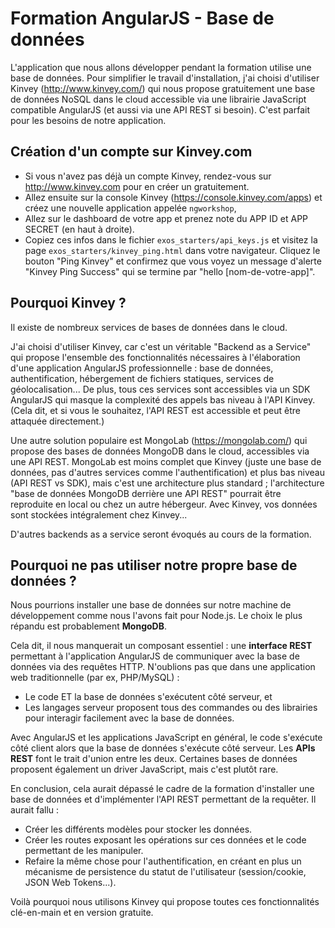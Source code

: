 Formation AngularJS - Base de données
=====================================

L'application que nous allons développer pendant la formation utilise une base de données. Pour simplifier le travail d'installation, j'ai choisi d'utiliser Kinvey (http://www.kinvey.com/) qui nous propose gratuitement une base de données NoSQL dans le cloud accessible via une librairie JavaScript compatible AngularJS (et aussi via une API REST si besoin). C'est parfait pour les besoins de notre application.


Création d'un compte sur Kinvey.com
-----------------------------------

- Si vous n'avez pas déjà un compte Kinvey, rendez-vous sur http://www.kinvey.com pour en créer un gratuitement.
- Allez ensuite sur la console Kinvey (https://console.kinvey.com/apps) et créez une nouvelle application appelée `ngworkshop`,
- Allez sur le dashboard de votre app et prenez note du APP ID et APP SECRET (en haut à droite).
- Copiez ces infos dans le fichier `exos_starters/api_keys.js` et visitez la page `exos_starters/kinvey_ping.html` dans votre navigateur. Cliquez le bouton "Ping Kinvey" et confirmez que vous voyez un message d'alerte "Kinvey Ping Success" qui se termine par "hello [nom-de-votre-app]".


Pourquoi Kinvey ?
-----------------

Il existe de nombreux services de bases de données dans le cloud.

J'ai choisi d'utiliser Kinvey, car c'est un véritable "Backend as a Service" qui propose l'ensemble des fonctionnalités nécessaires à l'élaboration d'une application AngularJS professionnelle : base de données, authentification, hébergement de fichiers statiques, services de géolocalisation... De plus, tous ces services sont accessibles via un SDK AngularJS qui masque la complexité des appels bas niveau à l'API Kinvey. (Cela dit, et si vous le souhaitez, l'API REST est accessible et peut être attaquée directement.)

Une autre solution populaire est MongoLab (https://mongolab.com/) qui propose des bases de données MongoDB dans le cloud, accessibles via une API REST. MongoLab est moins complet que Kinvey (juste une base de données, pas d'autres services comme l'authentification) et plus bas niveau (API REST vs SDK), mais c'est une architecture plus standard ; l'architecture "base de données MongoDB derrière une API REST" pourrait être reproduite en local ou chez un autre hébergeur. Avec Kinvey, vos données sont stockées intégralement chez Kinvey...

D'autres backends as a service seront évoqués au cours de la formation.


Pourquoi ne pas utiliser notre propre base de données ?
-------------------------------------------------------

Nous pourrions installer une base de données sur notre machine de développement comme nous l'avons fait pour Node.js. Le choix le plus répandu est probablement **MongoDB**.

Cela dit, il nous manquerait un composant essentiel : une **interface REST** permettant à l'application AngularJS de communiquer avec la base de données via des requêtes HTTP. N'oublions pas que dans une application web traditionnelle (par ex, PHP/MySQL) :
* Le code ET la base de données s'exécutent côté serveur, et
* Les langages serveur proposent tous des commandes ou des librairies pour interagir facilement avec la base de données.

Avec AngularJS et les applications JavaScript en général, le code s'exécute côté client alors que la base de données s'exécute côté serveur. Les **APIs REST** font le trait d'union entre les deux. Certaines bases de données proposent également un driver JavaScript, mais c'est plutôt rare.

En conclusion, cela aurait dépassé le cadre de la formation d'installer une base de données et d'implémenter l'API REST permettant de la requêter. Il aurait fallu :
- Créer les différents modèles pour stocker les données.
- Créer les routes exposant les opérations sur ces données et le code permettant de les manipuler.
- Refaire la même chose pour l'authentification, en créant en plus un mécanisme de persistence du statut de l'utilisateur (session/cookie, JSON Web Tokens...).

Voilà pourquoi nous utilisons Kinvey qui propose toutes ces fonctionnalités clé-en-main et en version gratuite.
